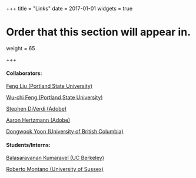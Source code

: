 +++
title = "Links"
date = 2017-01-01
widgets = true

# Order that this section will appear in.
weight = 65

+++
#### Collaborators:
[Feng Liu (Portland State University)](http://web.cecs.pdx.edu/~fliu/)

[Wu-chi Feng (Portland State University)](http://web.cecs.pdx.edu/~wuchi/)

[Stephen DiVerdi (Adobe)](http://www.stephendiverdi.com/)

[Aaron Hertzmann (Adobe)](https://www.dgp.toronto.edu/~hertzman/)

[Dongwook Yoon (University of British Columbia)](http://dwyoon.com)

#### Students/Interns:
[Balasaravanan Kumaravel (UC Berkeley)](https://www.tkbala.com/)

[Roberto Montano (University of Sussex)](http://interact-lab.com/pf/roberto-montano/)




